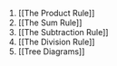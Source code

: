 1. [[The Product Rule]]
2. [[The Sum Rule]]
3. [[The Subtraction Rule]]
4. [[The Division Rule]]
5. [[Tree Diagrams]]

